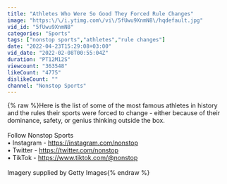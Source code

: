 ```yaml
---
title: "Athletes Who Were So Good They Forced Rule Changes"
image: "https:\/\/i.ytimg.com\/vi\/5fUwu9XnmN8\/hqdefault.jpg"
vid_id: "5fUwu9XnmN8"
categories: "Sports"
tags: ["nonstop sports","athletes","rule changes"]
date: "2022-04-23T15:29:08+03:00"
vid_date: "2022-02-08T00:55:04Z"
duration: "PT12M12S"
viewcount: "363548"
likeCount: "4775"
dislikeCount: ""
channel: "Nonstop Sports"
---
```

{% raw %}Here is the list of some of the most famous athletes in history and the rules their sports were forced to change - either because of their dominance, safety, or genius thinking outside the box.<br /><br />Follow Nonstop Sports<br />• Instagram - <a rel="nofollow" target="blank" href="https://instagram.com/nonstop​​​​​​">https://instagram.com/nonstop​​​​​​</a><br />• Twitter - <a rel="nofollow" target="blank" href="https://twitter.com/nonstop​​​​​​">https://twitter.com/nonstop​​​​​​</a><br />• TikTok - <a rel="nofollow" target="blank" href="https://www.tiktok.com/@nonstop​​">https://www.tiktok.com/@nonstop​​</a><br /><br />Imagery supplied by Getty Images{% endraw %}
